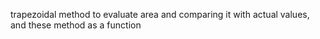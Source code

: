 trapezoidal method to evaluate area and comparing it with actual values, and these method as a function
